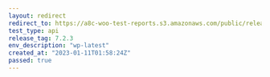 ```yaml
---
layout: redirect
redirect_to: https://a8c-woo-test-reports.s3.amazonaws.com/public/release/7.2.3/wp-latest/api/index.html
test_type: api
release_tag: 7.2.3
env_description: "wp-latest"
created_at: "2023-01-11T01:58:24Z"
passed: true
---
```

